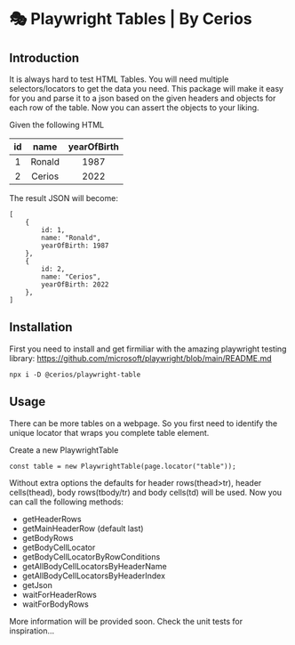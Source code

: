 # 🎭 Playwright Tables | By Cerios

## Introduction

It is always hard to test HTML Tables. You will need multiple selectors/locators to get the data you need. This package will make it easy for you and parse it to a json based on the given headers and objects for each row of the table. Now you can assert the objects to your liking.

Given the following HTML

| id  |  name  | yearOfBirth |
| :-: | :----: | :---------: |
|  1  | Ronald |    1987     |
|  2  | Cerios |    2022     |

The result JSON will become:

```
[
    {
        id: 1,
        name: "Ronald",
        yearOfBirth: 1987
    },
    {
        id: 2,
        name: "Cerios",
        yearOfBirth: 2022
    },
]
```

## Installation

First you need to install and get firmiliar with the amazing playwright testing library:
https://github.com/microsoft/playwright/blob/main/README.md

```
npx i -D @cerios/playwright-table
```

## Usage

There can be more tables on a webpage. So you first need to identify the unique locator that wraps you complete table element.

Create a new PlaywrightTable

```
const table = new PlaywrightTable(page.locator("table"));
```

Without extra options the defaults for header rows(thead>tr), header cells(thead), body rows(tbody/tr) and body cells(td) will be used.
Now you can call the following methods:

- getHeaderRows
- getMainHeaderRow (default last)
- getBodyRows
- getBodyCellLocator
- getBodyCellLocatorByRowConditions
- getAllBodyCellLocatorsByHeaderName
- getAllBodyCellLocatorsByHeaderIndex
- getJson
- waitForHeaderRows
- waitForBodyRows

More information will be provided soon. Check the unit tests for inspiration...
